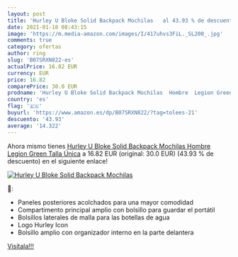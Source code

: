 ```yaml
---
layout: post
title: 'Hurley U Bloke Solid Backpack Mochilas   al 43.93 % de descuento'
date: 2021-01-10 08:43:15
image: 'https://m.media-amazon.com/images/I/417uhvs3FiL._SL200_.jpg'
comments: true
category: ofertas
author: ring
slug: 'B07SRXN822-es'
actualPrice: 16.82 EUR
currency: EUR
price: 16.82
comparePrice: 30.0 EUR
prodname: 'Hurley U Bloke Solid Backpack Mochilas  Hombre  Legion Green  Talla Única'
country: 'es'
flag: '🇪🇸'
buyurl: 'https://www.amazon.es/dp/B07SRXN822/?tag=tolees-21'
descuento: '43.93'
average: '14.322'
---
```


Ahora mismo tienes [Hurley U Bloke Solid Backpack Mochilas  Hombre  Legion Green  Talla Única](https://www.amazon.es/dp/B07SRXN822/?tag=tolees-21) a 16.82 EUR (original: 30.0 EUR) (43.93 %  de descuento) en el siguiente enlace!

[![Hurley U Bloke Solid Backpack Mochilas  ](https://m.media-amazon.com/images/I/417uhvs3FiL._SL200_.jpg)](https://www.amazon.es/dp/B07SRXN822/?tag=tolees-21)

🔎:

- Paneles posteriores acolchados para una mayor comodidad
- Compartimento principal amplio con bolsillo para guardar el portátil
- Bolsillos laterales de malla para las botellas de agua
- Logo Hurley Icon
- Bolsillo amplio con organizador interno en la parte delantera

[Visítala!!!](https://www.amazon.es/dp/B07SRXN822/?tag=tolees-21)
